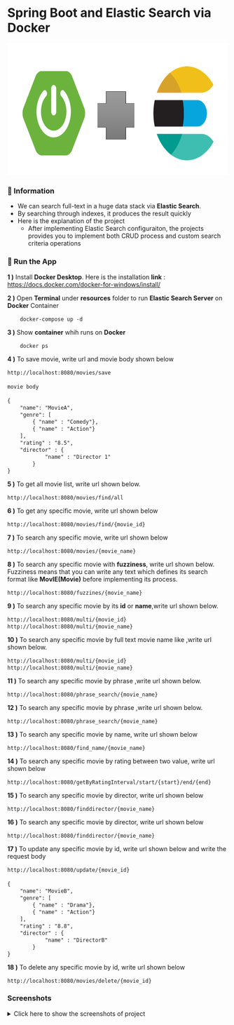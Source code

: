 # Spring Boot and Elastic Search via Docker

<img src="screenshots\elasticsearch_springboot.PNG" alt="Main Information" width="800" height="300">

### 📖 Information

<ul style="list-style-type:disc">
  <li>We can search full-text in a huge data stack via <b>Elastic Search</b>.</li>
  <li>By searching through indexes, it produces the result quickly </li>
  <li>Here is the explanation of the project
      <ul>
        <li>After implementing Elastic Search configuraiton, the projects provides you to implement both CRUD process and custom search criteria operations</li>
      </ul>
  </li>
</ul>

### 🔨 Run the App

<b>1 )</b> Install <b>Docker Desktop</b>. Here is the installation <b>link</b> : https://docs.docker.com/docker-for-windows/install/

<b>2 )</b> Open <b>Terminal</b> under <b>resources</b> folder to run <b>Elastic Search Server</b> on <b>Docker</b> Container
```
    docker-compose up -d
```

<b>3 )</b> Show <b>container</b> whih runs on <b>Docker</b>
```
    docker ps
```

<b>4 )</b> To save movie, write url and movie body shown below
```
http://localhost:8080/movies/save

movie body

{
    "name": "MovieA",
    "genre": [
        { "name" : "Comedy"},
        { "name" : "Action"}
    ],
    "rating" : "8.5",
    "director" : {
            "name" : "Director 1"
        }
}
```
<b>5 )</b> To get all movie list, write url shown below.
```
http://localhost:8080/movies/find/all
```

<b>6 )</b> To get any specific movie, write url shown below
```
http://localhost:8080/movies/find/{movie_id}
```

<b>7 )</b> To search any specific movie, write url shown below
```
http://localhost:8080/movies/{movie_name}
```

<b>8 )</b> To search any specific movie with <b>fuzziness</b>, write url shown below. Fuzziness means that you can write any text which defines its search format like <b>MovIE(Movie)</b> before implementing its process.
```
http://localhost:8080/fuzzines/{movie_name}
```

<b>9 )</b> To search any specific movie by its <b>id</b> or <b>name</b>,write url shown below. 
```
http://localhost:8080/multi/{movie_id}
http://localhost:8080/multi/{movie_name}
```

<b>10 )</b> To search any specific movie by full text movie name like ,write url shown below. 
```
http://localhost:8080/multi/{movie_id}
http://localhost:8080/multi/{movie_name}
```

<b>11 )</b> To search any specific movie by phrase ,write url shown below. 
```
http://localhost:8080/phrase_search/{movie_name}
```

<b>12 )</b> To search any specific movie by phrase ,write url shown below. 
```
http://localhost:8080/phrase_search/{movie_name}
```

<b>13 )</b> To search any specific movie by name, write url shown below
```
http://localhost:8080/find_name/{movie_name}
```

<b>14 )</b> To search any specific movie by rating between two value, write url shown below
```
http://localhost:8080/getByRatingInterval/start/{start}/end/{end}
```

<b>15 )</b> To search any specific movie by director, write url shown below
```
http://localhost:8080/finddirector/{movie_name}
```

<b>16 )</b> To search any specific movie by director, write url shown below
```
http://localhost:8080/finddirector/{movie_name}
```

<b>17 )</b> To update any specific movie by id, write url shown below and write the request body
```
http://localhost:8080/update/{movie_id}

{
    "name": "MovieB",
    "genre": [
        { "name" : "Drama"},
        { "name" : "Action"}
    ],
    "rating" : "8.8",
    "director" : {
            "name" : "DirectorB"
        }
}
```

<b>18 )</b> To delete any specific movie by id, write url shown below
```
http://localhost:8080/movies/delete/{movie_id}
```

### Screenshots

<details>
<summary>Click here to show the screenshots of project</summary>
    <p> Figure 1 </p>
    <img src ="screenshots\elasticsearch_1.PNG">
    <p> Figure 2 </p>
    <img src ="screenshots\elasticsearch_2.PNG">
    <p> Figure 3 </p>
    <img src ="screenshots\elasticsearch_3.PNG">
    <p> Figure 4 </p>
    <img src ="screenshots\elasticsearch_4.PNG">
    <p> Figure 5 </p>
    <img src ="screenshots\elasticsearch_5.PNG">
    <p> Figure 6 </p>
    <img src ="screenshots\elasticsearch_6.PNG">
    <p> Figure 7 </p>
    <img src ="screenshots\elasticsearch_7.PNG">
    <p> Figure 8 </p>
    <img src ="screenshots\elasticsearch_8.PNG">
    <p> Figure 9 </p>
    <img src ="screenshots\elasticsearch_9.PNG">
    <p> Figure 10 </p>
    <img src ="screenshots\elasticsearch_10.PNG">
    <p> Figure 11 </p>
    <img src ="screenshots\elasticsearch_11.PNG">
    <p> Figure 12 </p>
    <img src ="screenshots\elasticsearch_12.PNG">
    <p> Figure 13 </p>
    <img src ="screenshots\elasticsearch_13.PNG">
    <p> Figure 14 </p>
    <img src ="screenshots\elasticsearch_14.PNG">
</details>